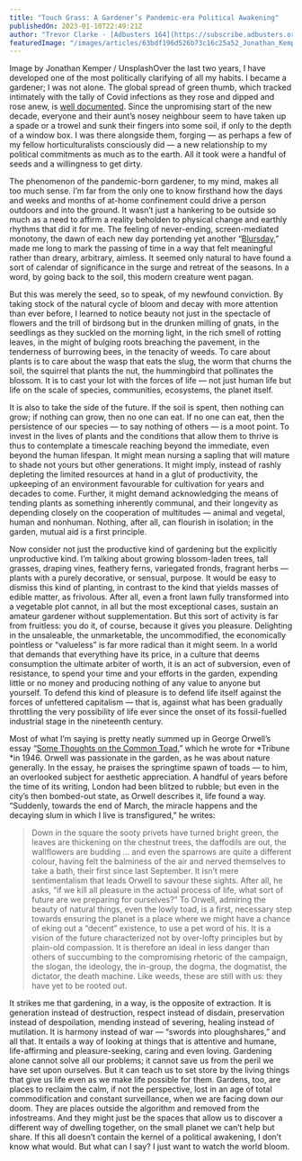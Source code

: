 ```yaml
---
title: "Touch Grass: A Gardener’s Pandemic-era Political Awakening"
publishedOn: 2023-01-10T22:49:21Z
author: "Trevor Clarke - [Adbusters 164](https://subscribe.adbusters.org/)"
featuredImage: "/images/articles/63bdf196d526b73c16c25a52_Jonathan_Kemper_Unsplash_600.jpg"
---
```

Image by Jonathan Kemper / UnsplashOver the last two years, I have developed one of the most politically clarifying of all my habits. I became a gardener; I was not alone. The global spread of green thumb, which tracked intimately with the tally of Covid infections as they rose and dipped and rose anew, is [well documented](https://theconversation.com/the-pandemics-gardening-boom-shows-how-gardens-can-cultivate-public-health-181426). Since the unpromising start of the new decade, everyone and their aunt’s nosey neighbour seem to have taken up a spade or a trowel and sunk their fingers into some soil, if only to the depth of a window box. I was there alongside them, forging — as perhaps a few of my fellow horticulturalists consciously did — a new relationship to my political commitments as much as to the earth. All it took were a handful of seeds and a willingness to get dirty. 

The phenomenon of the pandemic-born gardener, to my mind, makes all too much sense. I’m far from the only one to know firsthand how the days and weeks and months of at-home confinement could drive a person outdoors and into the ground. It wasn’t just a hankering to be outside so much as a need to affirm a reality beholden to physical change and earthly rhythms that did it for me. The feeling of never-ending, screen-mediated monotony, the dawn of each new day portending yet another “[Blursday](https://www.the-scientist.com/news-opinion/it-s-not-just-you-lockdowns-had-us-living-in-blursday-study-says-70422),” made me long to mark the passing of time in a way that felt meaningful rather than dreary, arbitrary, aimless. It seemed only natural to have found a sort of calendar of significance in the surge and retreat of the seasons. In a word, by going back to the soil, this modern creature went pagan. 

But this was merely the seed, so to speak, of my newfound conviction. By taking stock of the natural cycle of bloom and decay with more attention than ever before, I learned to notice beauty not just in the spectacle of flowers and the trill of birdsong but in the drunken milling of gnats, in the seedlings as they suckled on the morning light, in the rich smell of rotting leaves, in the might of bulging roots breaching the pavement, in the tenderness of burrowing bees, in the tenacity of weeds. To care about plants is to care about the wasp that eats the slug, the worm that churns the soil, the squirrel that plants the nut, the hummingbird that pollinates the blossom. It is to cast your lot with the forces of life — not just human life but life on the scale of species, communities, ecosystems, the planet itself. 

It is also to take the side of the future. If the soil is spent, then nothing can grow; if nothing can grow, then no one can eat. If no one can eat, then the persistence of our species — to say nothing of others — is a moot point. To invest in the lives of plants and the conditions that allow them to thrive is thus to contemplate a timescale reaching beyond the immediate, even beyond the human lifespan. It might mean nursing a sapling that will mature to shade not yours but other generations. It might imply, instead of rashly depleting the limited resources at hand in a glut of productivity, the upkeeping of an environment favourable for cultivation for years and decades to come. Further, it might demand acknowledging the means of tending plants as something inherently communal, and their longevity as depending closely on the cooperation of multitudes — animal and vegetal, human and nonhuman. Nothing, after all, can flourish in isolation; in the garden, mutual aid is a first principle. 

Now consider not just the productive kind of gardening but the explicitly unproductive kind. I’m talking about growing blossom-laden trees, tall grasses, draping vines, feathery ferns, variegated fronds, fragrant herbs — plants with a purely decorative, or sensual, purpose. It would be easy to dismiss this kind of planting, in contrast to the kind that yields masses of edible matter, as frivolous. After all, even a front lawn fully transformed into a vegetable plot cannot, in all but the most exceptional cases, sustain an amateur gardener without supplementation. But this sort of activity is far from fruitless: you do it, of course, because it gives you pleasure. Delighting in the unsaleable, the unmarketable, the uncommodified, the economically pointless or “valueless” is far more radical than it might seem. In a world that demands that everything have its price, in a culture that deems consumption the ultimate arbiter of worth, it is an act of subversion, even of resistance, to spend your time and your efforts in the garden, expending little or no money and producing nothing of any value to anyone but yourself. To defend this kind of pleasure is to defend life itself against the forces of unfettered capitalism — that is, against what has been gradually throttling the very possibility of life ever since the onset of its fossil-fuelled industrial stage in the nineteenth century. 

Most of what I’m saying is pretty neatly summed up in George Orwell’s essay “[Some Thoughts on the Common Toad](https://www.orwellfoundation.com/the-orwell-foundation/orwell/essays-and-other-works/some-thoughts-on-the-common-toad/),” which he wrote for *Tribune *in 1946. Orwell was passionate in the garden, as he was about nature generally. In the essay, he praises the springtime spawn of toads — to him, an overlooked subject for aesthetic appreciation. A handful of years before the time of its writing, London had been blitzed to rubble; but even in the city’s then bombed-out state, as Orwell describes it, life found a way. “Suddenly, towards the end of March, the miracle happens and the decaying slum in which I live is transfigured,” he writes: 

> Down in the square the sooty privets have turned bright green, the leaves are thickening on the chestnut trees, the daffodils are out, the wallflowers are budding … and even the sparrows are quite a different colour, having felt the balminess of the air and nerved themselves to take a bath, their first since last September.
It isn’t mere sentimentalism that leads Orwell to savour these sights. After all, he asks, “if we kill all pleasure in the actual process of life, what sort of future are we preparing for ourselves?” To Orwell, admiring the beauty of natural things, even the lowly toad, is a first, necessary step towards ensuring the planet is a place where we might have a chance of eking out a “decent” existence, to use a pet word of his. It is a vision of the future characterized not by over-lofty principles but by plain-old compassion. It is therefore an ideal in less danger than others of succumbing to the compromising rhetoric of the campaign, the slogan, the ideology, the in-group, the dogma, the dogmatist, the dictator, the death machine. Like weeds, these are still with us: they have yet to be rooted out. 

It strikes me that gardening, in a way, is the opposite of extraction. It is generation instead of destruction, respect instead of disdain, preservation instead of despoilation, mending instead of severing, healing instead of mutilation. It is harmony instead of war — “swords into ploughshares,” and all that. It entails a way of looking at things that is attentive and humane, life-affirming and pleasure-seeking, caring and even loving. Gardening alone cannot solve all our problems; it cannot save us from the peril we have set upon ourselves. But it can teach us to set store by the living things that give us life even as we make life possible for them. Gardens, too, are places to reclaim the calm, if not the perspective, lost in an age of total commodification and constant surveillance, when we are facing down our doom. They are places outside the algorithm and removed from the infostreams. And they might just be the spaces that allow us to discover a different way of dwelling together, on the small planet we can’t help but share. If this all doesn’t contain the kernel of a political awakening, I don’t know what would. But what can I say? I just want to watch the world bloom.